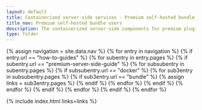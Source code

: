 ```yaml
---
layout: default
title: Containerized server-side services - Premium self-hosted bundle
title_nav: Premium self-hosted bundle users
description: The containerized server-side components for premium plugins.
type: folder
---
```


{% assign navigation = site.data.nav %}
{% for entry in navigation %}
  {% if entry.url == "how-to-guides" %}
    {% for subentry in entry.pages %}
      {% if subentry.url == "premium-server-side-guide" %}
        {% for subsubentry in subentry.pages %}
          {% if subsubentry.url == "docker" %}
            {% for sub3entry in subsubentry.pages %}
              {% if sub3entry.url == "bundle" %}
                {% assign links = sub3entry.pages %}
              {% endif %}
            {% endfor %}
          {% endif %}
        {% endfor %}
      {% endif %}
    {% endfor %}
  {% endif %}
{% endfor %}

{% include index.html links=links %}
